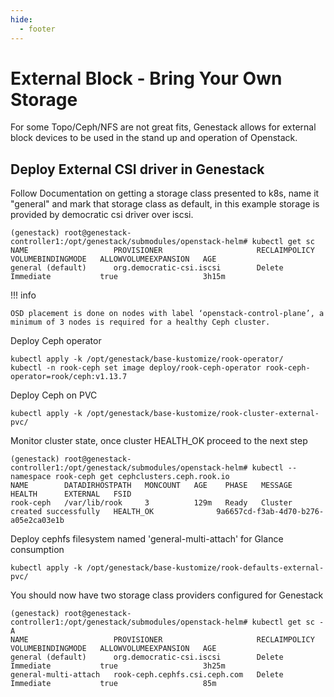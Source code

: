 ```yaml
---
hide:
  - footer
---
```


# External Block - Bring Your Own Storage

For some Topo/Ceph/NFS are not great fits, Genestack allows for external block devices to be used in the stand up and operation of Openstack.

## Deploy External CSI driver in Genestack

Follow Documentation on getting a storage class presented to k8s, name it "general" and mark that storage class as default, in this example storage is provided by democratic csi driver over iscsi.

``` shell
(genestack) root@genestack-controller1:/opt/genestack/submodules/openstack-helm# kubectl get sc
NAME                   PROVISIONER                     RECLAIMPOLICY   VOLUMEBINDINGMODE   ALLOWVOLUMEEXPANSION   AGE
general (default)      org.democratic-csi.iscsi        Delete          Immediate           true                   3h15m
```

!!! info

    OSD placement is done on nodes with label ‘openstack-control-plane’, a minimum of 3 nodes is required for a healthy Ceph cluster.

Deploy Ceph operator

``` shell
kubectl apply -k /opt/genestack/base-kustomize/rook-operator/
kubectl -n rook-ceph set image deploy/rook-ceph-operator rook-ceph-operator=rook/ceph:v1.13.7
```

Deploy Ceph on PVC

``` shell
kubectl apply -k /opt/genestack/base-kustomize/rook-cluster-external-pvc/
```

Monitor cluster state, once cluster HEALTH_OK proceed to the next step

``` shell
(genestack) root@genestack-controller1:/opt/genestack/submodules/openstack-helm# kubectl --namespace rook-ceph get cephclusters.ceph.rook.io
NAME        DATADIRHOSTPATH   MONCOUNT   AGE    PHASE   MESSAGE                        HEALTH      EXTERNAL   FSID
rook-ceph   /var/lib/rook     3          129m   Ready   Cluster created successfully   HEALTH_OK              9a6657cd-f3ab-4d70-b276-a05e2ca03e1b
```

Deploy cephfs filesystem named 'general-multi-attach' for Glance consumption

``` shell
kubectl apply -k /opt/genestack/base-kustomize/rook-defaults-external-pvc/
```

You should now have two storage class providers configured for Genestack

``` shell
(genestack) root@genestack-controller1:/opt/genestack/submodules/openstack-helm# kubectl get sc -A
NAME                   PROVISIONER                     RECLAIMPOLICY   VOLUMEBINDINGMODE   ALLOWVOLUMEEXPANSION   AGE
general (default)      org.democratic-csi.iscsi        Delete          Immediate           true                   3h25m
general-multi-attach   rook-ceph.cephfs.csi.ceph.com   Delete          Immediate           true                   85m
```
